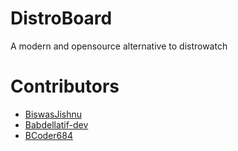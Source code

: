 # DistroBoard
A modern and opensource alternative to distrowatch

# Contributors
- [BiswasJishnu](https://github.com/BiswasJishnu)
- [Babdellatif-dev](https://github.com/abdellatif-dev)
- [BCoder684](https://github.com/Coder684)
